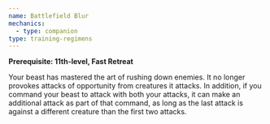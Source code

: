 ```yaml
---
name: Battlefield Blur
mechanics:
  - type: companion
type: training-regimens
---
```

__Prerequisite: 11th-level, Fast Retreat__

Your beast has mastered the art of rushing down enemies. It no longer provokes attacks of opportunity from creatures it attacks. In addition, if you command your beast to attack with both your attacks, it can make an additional attack as part of that command, as long as the last attack is against a different creature than the first two attacks.

